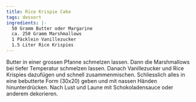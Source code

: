 ```yaml
---
title: Rice Krispie Cake
tags: dessert
ingredients: |-
  50 Gramm Butter oder Margarine
  ca. 250 Gramm Marshmallows
  1 Päcklein Vanillezucker
  1.5 Liter Rice Krispies
---
```


Butter in einer grossen Pfanne schmelzen lassen. Dann die Marshmallows bei tiefer Temperatur schmelzen lassen. Danach Vanillezucker und Rice Krispies dazufügen und schnell zusammenmischen. Schliesslich alles in eine bebutterte Form (30x20) geben und mit nassen Händen hinunterdrücken. Nach Lust und Laune mit Schokoladensauce oder anderem dekorieren.
